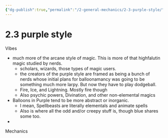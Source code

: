 ```yaml
---
{"dg-publish":true,"permalink":"/2-general-mechanics/2-3-purple-style/"}
---
```


# 2.3 purple style 

Vibes
- much more of the arcane style of magic. This is more of that highfalutin magic studied by nerds.
	- scholars, wizards, those types of magic users.
	- the creators of the purple style are framed as being a bunch of nerds whose initial plans for balloonamancy was going to be something much more larpy. But now they have to play dodgeball.
	- Fire, Ice, and Lightning. Mostly fire though
	- Also psychic powers, Divination, and other non-elemental magics
- Balloons in Purple tend to be more abstract or inorganic.
	- I mean, Spellbeasts are literally elementals and animate spells
	- Also is where all the odd and/or creepy stuff is, though blue shares some too.
- 


Mechanics